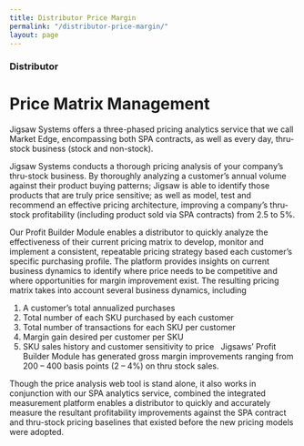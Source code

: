 ```yaml
---
title: Distributor Price Margin
permalink: "/distributor-price-margin/"
layout: page
---
```


### Distributor
# Price Matrix Management

Jigsaw Systems offers a three-phased pricing analytics service  that we call Market Edge, encompassing both SPA contracts, as well as every day, thru-stock business (stock and non-stock).

Jigsaw Systems conducts a thorough pricing analysis of your company’s thru-stock business.  By thoroughly analyzing a customer’s annual volume against their product buying patterns; Jigsaw is able to identify those products that are truly price sensitive; as well as model, test and recommend an effective pricing architecture, improving a company’s thru-stock profitability (including product sold via SPA contracts) from 2.5 to 5%.


Our Profit Builder Module enables a distributor to quickly analyze the effectiveness of their current pricing matrix to develop, monitor and implement a consistent, repeatable pricing strategy based each customer’s specific purchasing profile.  The platform provides insights on current business dynamics to identify where price needs to be competitive and where opportunities for margin improvement exist. The resulting pricing matrix takes into account several business dynamics, including

1. A customer’s total annualized purchases
2. Total number of each SKU purchased by each customer
3. Total number of transactions for each SKU per customer
4. Margin gain desired per customer per SKU
5. SKU sales history and customer sensitivity to price
 
Jigsaws’ Profit Builder Module has generated gross margin improvements ranging from 200 – 400 basis points (2 – 4%) on thru stock sales.


Though the price analysis web tool is stand alone, it also works in conjunction with our SPA analytics service, combined the integrated measurement platform enables a distributor to quickly and accurately measure the resultant profitability improvements against the SPA contract and thru-stock pricing baselines that existed before the new pricing models were adopted.
